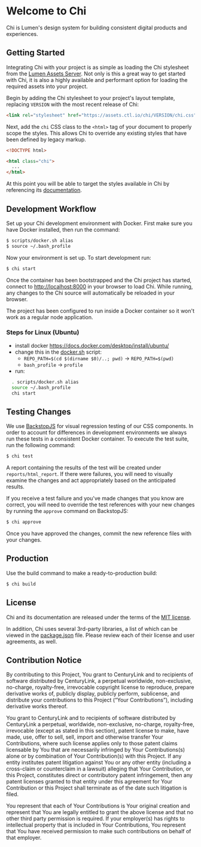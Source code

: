 # Welcome to Chi

Chi is Lumen's design system for building consistent digital products and experiences.

## Getting Started

Integrating Chi with your project is as simple as loading the Chi stylesheet from the [Lumen Assets Server](https://assets.ctl.io). Not only is this a great way to get started with Chi, it is also a highly available and performant option for loading the required assets into your project.

Begin by adding the Chi stylesheet to your project's layout template, replacing `VERSION` with the most recent release of Chi:

``` html
<link rel="stylesheet" href="https://assets.ctl.io/chi/VERSION/chi.css">
```

Next, add the `chi` CSS class to the `<html>` tag of your document to properly scope the styles. This allows Chi to override any existing styles that have been defined by legacy markup.

``` html
<!DOCTYPE html>

<html class="chi">
  ...
</html>
```

At this point you will be able to target the styles available in Chi by referencing its [documentation](https://assets.ctl.io/chi).

## Development Workflow

Set up your Chi development environment with Docker. First make sure you have Docker installed, then run the command:

``` sh
$ scripts/docker.sh alias
$ source ~/.bash_profile
```

Now your environment is set up. To start development run:

``` sh
$ chi start
```

Once the container has been bootstrapped and the Chi project has started, connect to [http://localhost:8000](http://localhost:8000) in your browser to load Chi. While running, any changes to the Chi source will automatically be reloaded in your browser.

The project has been configured to run inside a Docker container so it won't work as a regular node application.

### Steps for Linux (Ubuntu)

- install docker https://docs.docker.com/desktop/install/ubuntu/
- change this in the [docker.sh](/scripts/docker.sh) script:
  - `REPO_PATH=$(cd $(dirname $0)/..; pwd)` -> `REPO_PATH=$(pwd)`
  - `bash_profile` -> `profile`
- run:
``` sh
  . scripts/docker.sh alias
  source ~/.bash_profile
  chi start
 ```

## Testing Changes

We use [BackstopJS](https://garris.github.io/BackstopJS) for visual regression testing of our CSS components. In order to account for differences in development environments we always run these tests in a consistent Docker container. To execute the test suite, run the following command:

``` sh
$ chi test
```

A report containing the results of the test will be created under `reports/html_report`. If there were failures, you will need to visually examine the changes and act appropriately based on the anticipated results.

If you receive a test failure and you've made changes that you know are correct, you will need to override the test references with your new changes by running the `approve` command on BackstopJS:

``` sh
$ chi approve
```

Once you have approved the changes, commit the new reference files with your changes.

## Production

Use the build command to make a ready-to-production build:

``` sh
$ chi build
```

## License

Chi and its documentation are released under the terms of the [MIT license](LICENSE).

In addition, Chi uses several 3rd-party libraries, a list of which can be viewed in the [package.json](package.json) file. Please review each of their license and user agreements, as well.

## Contribution Notice

By contributing to this Project, You grant to CenturyLink and to recipients of software distributed by CenturyLink, a perpetual worldwide, non-exclusive, no-charge, royalty-free, irrevocable copyright license to reproduce, prepare derivative works of, publicly display, publicly perform, sublicense, and distribute your contributions to this Project (“Your Contributions”), including derivative works thereof.

You grant to CenturyLink and to recipients of software distributed by CenturyLink a perpetual, worldwide, non-exclusive, no-charge, royalty-free, irrevocable (except as stated in this section), patent license to make, have made, use, offer to sell, sell, import and otherwise transfer Your Contributions, where such license applies only to those patent claims licensable by You that are necessarily infringed by Your Contributions(s) alone or by combination of Your Contribution(s) with this Project. If any entity institutes patent litigation against You or any other entity (including a cross-claim or counterclaim in a lawsuit) alleging that Your Contribution, or this Project, constitutes direct or contributory patent infringement, then any patent licenses granted to that entity under this agreement for Your Contribution or this Project shall terminate as of the date such litigation is filed.

You represent that each of Your Contributions is Your original creation and represent that You are legally entitled to grant the above license and that no other third party permission is required. If your employer(s) has rights to intellectual property that is included in Your Contributions, You represent that You have received permission to make such contributions on behalf of that employer.

